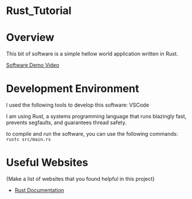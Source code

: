 # Rust_Tutorial

# Overview

This bit of software is a simple hellow world application written in Rust.

[Software Demo Video](http://youtube.link.goes.here)

# Development Environment

I used the following tools to develop this software:
VSCode

I am using Rust, a systems programming language that runs blazingly fast, prevents segfaults, and guarantees thread safety.

to compile and run the software, you can use the following commands:
`rustc src/main.rs`

# Useful Websites

{Make a list of websites that you found helpful in this project}

- [Rust Documentation](https://www.rust-lang.org/learn)